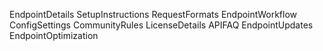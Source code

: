 EndpointDetails
SetupInstructions
RequestFormats
EndpointWorkflow
ConfigSettings
CommunityRules
LicenseDetails
APIFAQ
EndpointUpdates
EndpointOptimization
